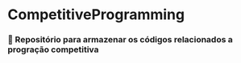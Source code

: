 # CompetitiveProgramming

<h3>🎈 Repositório para armazenar os códigos relacionados a progração competitiva</h3>
